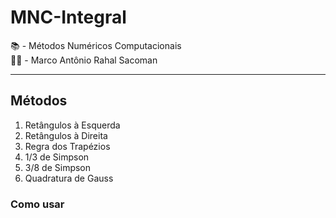 # MNC-Integral

📚 - Métodos Numéricos Computacionais  
👨‍🏫 - Marco Antônio Rahal Sacoman

---

## Métodos

1. Retângulos à Esquerda
2. Retângulos à Direita
3. Regra dos Trapézios
4. 1/3 de Simpson
5. 3/8 de Simpson
6. Quadratura de Gauss

### Como usar
